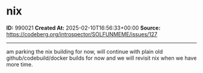 # nix

**ID:** 990021
**Created At:** 2025-02-10T16:56:33+00:00
**Source:** https://codeberg.org/introspector/SOLFUNMEME/issues/127

---

am parking the nix building for now, will continue with plain old github/codebuild/docker builds for now and we will revisit nix when we have more time. 